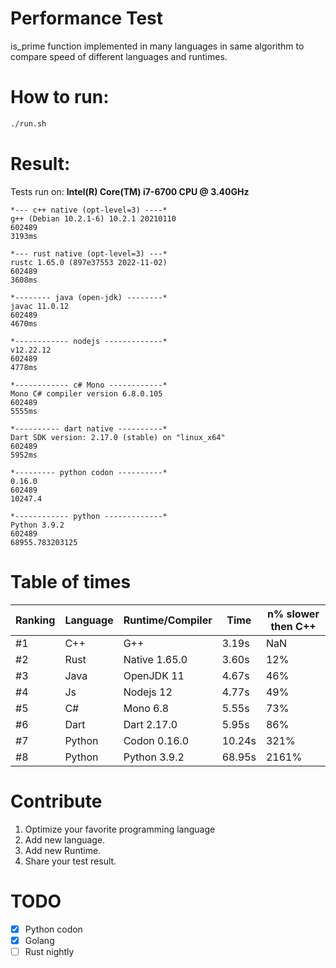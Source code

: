 # Performance Test
is_prime function implemented in many languages in same algorithm to compare speed of different languages and runtimes.


# How to run:
```bash
./run.sh
```

# Result:
Tests run on: <b>Intel(R) Core(TM) i7-6700 CPU @ 3.40GHz</b>
```
*--- c++ native (opt-level=3) ----*
g++ (Debian 10.2.1-6) 10.2.1 20210110
602489
3193ms

*--- rust native (opt-level=3) ---*
rustc 1.65.0 (897e37553 2022-11-02)
602489
3608ms

*-------- java (open-jdk) --------*
javac 11.0.12
602489
4670ms

*------------ nodejs -------------*
v12.22.12
602489
4778ms

*------------ c# Mono ------------*
Mono C# compiler version 6.8.0.105
602489
5555ms

*---------- dart native ----------*
Dart SDK version: 2.17.0 (stable) on "linux_x64"
602489
5952ms

*--------- python codon ----------*
0.16.0
602489
10247.4

*------------ python -------------*
Python 3.9.2
602489
68955.783203125

```

# Table of times
| Ranking | Language | Runtime/Compiler | Time      |  n% slower then C++ |
|---------|----------|------------------|-----------|---------------------|
| #1      | C++      | G++              | 3.19s     | NaN                 |
| #2      | Rust     | Native 1.65.0    | 3.60s     | 12%                 |
| #3      | Java     | OpenJDK 11       | 4.67s     | 46%                 |
| #4      | Js       | Nodejs 12        | 4.77s     | 49%                 |
| #5      | C#       | Mono 6.8         | 5.55s     | 73%                 |
| #6      | Dart     | Dart 2.17.0      | 5.95s     | 86%                 |
| #7      | Python   | Codon 0.16.0     | 10.24s    | 321%                |
| #8      | Python   | Python 3.9.2     | 68.95s    | 2161%               |

# Contribute
1. Optimize your favorite programming language
2. Add new language.
3. Add new Runtime.
4. Share your test result.

# TODO
- [x] Python codon
- [x] Golang
- [ ] Rust nightly
